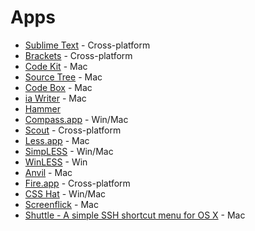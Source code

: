 # Apps

* [Sublime Text](http://www.sublimetext.com/)  - Cross-platform
* [Brackets](http://brackets.io/) - Cross-platform
* [Code Kit](http://incident57.com/codekit/) - Mac
* [Source Tree](http://www.sourcetreeapp.com/) - Mac
* [Code Box](http://www.codeboxapp.com/) - Mac
* [ia Writer](http://www.iawriter.com/mac/) - Mac
* [Hammer](http://hammerformac.com/)
* [Compass.app](http://compass.handlino.com/) - Win/Mac
* [Scout](http://mhs.github.com/scout-app/) - Cross-platform
* [Less.app](http://incident57.com/less/) - Mac
* [SimpLESS](http://wearekiss.com/simpless) - Win/Mac
* [WinLESS](http://winless.org/) - Win
* [Anvil](http://anvilformac.com/) - Mac
* [Fire.app](http://fireapp.handlino.com/) - Cross-platform
* [CSS Hat](http://csshat.com/) - Win/Mac
* [Screenflick](http://www.araelium.com/screenflick) - Mac
* [Shuttle - A simple SSH shortcut menu for OS X](http://fitztrev.github.io/shuttle/) - Mac
